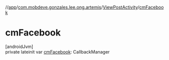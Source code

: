 //[app](../../../index.md)/[com.mobdeve.gonzales.lee.ong.artemis](../index.md)/[ViewPostActivity](index.md)/[cmFacebook](cm-facebook.md)

# cmFacebook

[androidJvm]\
private lateinit var [cmFacebook](cm-facebook.md): CallbackManager
